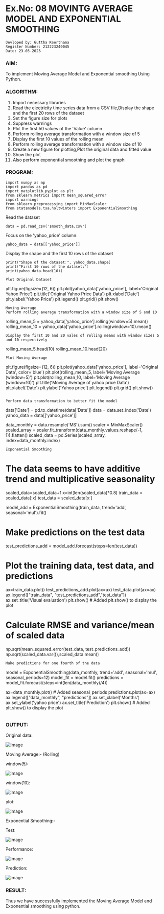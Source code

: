 # Ex.No: 08     MOVINTG AVERAGE MODEL AND EXPONENTIAL SMOOTHING

```
Devloped by: Guttha Keerthana
Register Number: 212223240045
Date: 23-05-2025
```


### AIM:
To implement Moving Average Model and Exponential smoothing Using Python.
### ALGORITHM:
1. Import necessary libraries
2. Read the electricity time series data from a CSV file,Display the shape and the first 20 rows of
the dataset
3. Set the figure size for plots
4. Suppress warnings
5. Plot the first 50 values of the 'Value' column
6. Perform rolling average transformation with a window size of 5
7. Display the first 10 values of the rolling mean
8. Perform rolling average transformation with a window size of 10
9. Create a new figure for plotting,Plot the original data and fitted value
10. Show the plot
11. Also perform exponential smoothing and plot the graph
### PROGRAM:

```
import numpy as np
import pandas as pd
import matplotlib.pyplot as plt
from sklearn.metrics import mean_squared_error
import warnings
from sklearn.preprocessing import MinMaxScaler
from statsmodels.tsa.holtwinters import ExponentialSmoothing
```
Read the dataset
```
data = pd.read_csv('smooth_data.csv')
```
Focus on the 'yahoo_price' column
```
yahoo_data = data[['yahoo_price']]
```
Display the shape and the first 10 rows of the dataset
```
print("Shape of the dataset:", yahoo_data.shape)
print("First 10 rows of the dataset:")
print(yahoo_data.head(10))

Plot Original Dataset 
```
plt.figure(figsize=(12, 6))
plt.plot(yahoo_data['yahoo_price'], label='Original Yahoo Price')
plt.title('Original Yahoo Price Data')
plt.xlabel('Date')
plt.ylabel('Yahoo Price')
plt.legend()
plt.grid()
plt.show()
```
Moving Average
Perform rolling average transformation with a window size of 5 and 10
```
rolling_mean_5 = yahoo_data['yahoo_price'].rolling(window=5).mean()
rolling_mean_10 = yahoo_data['yahoo_price'].rolling(window=10).mean()

```
Display the first 10 and 20 vales of rolling means with window sizes 5 and 10 respectively
```
rolling_mean_5.head(10)
rolling_mean_10.head(20)
```
Plot Moving Average
```
plt.figure(figsize=(12, 6))
plt.plot(yahoo_data['yahoo_price'], label='Original Data', color='blue')
plt.plot(rolling_mean_5, label='Moving Average (window=5)')
plt.plot(rolling_mean_10, label='Moving Average (window=10)')
plt.title('Moving Average of yahoo price Data')
plt.xlabel('Date')
plt.ylabel('Yahoo price')
plt.legend()
plt.grid()
plt.show()


```

Perform data transformation to better fit the model
```
data['Date'] = pd.to_datetime(data['Date'])
data = data.set_index('Date')
yahoo_data = data[['yahoo_price']]



data_monthly = data.resample('MS').sum()
scaler = MinMaxScaler()
scaled_array = scaler.fit_transform(data_monthly.values.reshape(-1, 1)).flatten()
scaled_data = pd.Series(scaled_array, index=data_monthly.index)

```
Exponential Smoothing
```
# The data seems to have additive trend and multiplicative seasonality
scaled_data=scaled_data+1
x=int(len(scaled_data)*0.8)
train_data = scaled_data[:x]
test_data = scaled_data[x:]

model_add = ExponentialSmoothing(train_data, trend='add', seasonal='mul').fit()

# Make predictions on the test data
test_predictions_add = model_add.forecast(steps=len(test_data))

# Plot the training data, test data, and predictions
ax=train_data.plot()
test_predictions_add.plot(ax=ax)
test_data.plot(ax=ax)
ax.legend(["train_data", "test_predictions_add","test_data"])
ax.set_title('Visual evaluation')
plt.show() # Added plt.show() to display the plot

# Calculate RMSE and variance/mean of scaled data
np.sqrt(mean_squared_error(test_data, test_predictions_add))
np.sqrt(scaled_data.var()),scaled_data.mean()
```
Make predictions for one fourth of the data
```
model = ExponentialSmoothing(data_monthly, trend='add', seasonal='mul', seasonal_periods=12)
model_fit = model.fit()
predictions = model_fit.forecast(steps=int(len(data_monthly)/4))

ax=data_monthly.plot() # Added seasonal_periods
predictions.plot(ax=ax)
ax.legend(["data_monthly", "predictions"])
ax.set_xlabel('Months') 
ax.set_ylabel('yahoo price')
ax.set_title('Prediction')
plt.show() # Added plt.show() to display the plot

```
```

### OUTPUT:

Original data:

![image](https://github.com/user-attachments/assets/644b20e1-7d22-444f-aa0c-2e05c10d9627)







Moving Average:- (Rolling)

window(5):

![image](https://github.com/user-attachments/assets/40deee39-606c-4c60-801b-e022be6e37c5)




window(10):

![image](https://github.com/user-attachments/assets/9f281c8e-7cce-4f05-91d9-25e01291095a)


plot:


![image](https://github.com/user-attachments/assets/8dc3a651-0b32-4a77-9a77-8554db5e72a9)

Exponential Smoothing:-

Test:

![image](https://github.com/user-attachments/assets/213cf8f6-f27c-4499-a3ed-24700404d351)


Performance:

![image](https://github.com/user-attachments/assets/213cf8f6-f27c-4499-a3ed-24700404d351)


Prediction:

![image](https://github.com/user-attachments/assets/42662879-6142-4783-8594-303055f3833f)



### RESULT:
Thus we have successfully implemented the Moving Average Model and Exponential smoothing using python.
